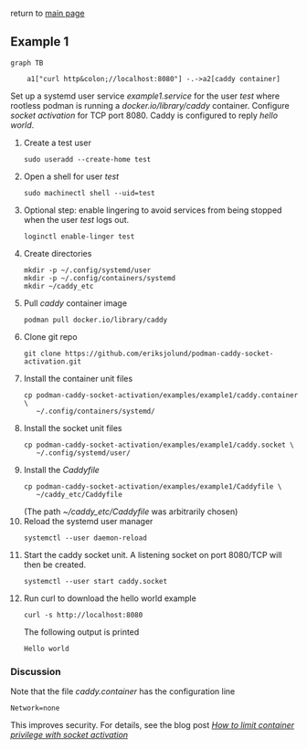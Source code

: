 return to [main page](../..)

## Example 1

``` mermaid
graph TB

    a1["curl http&colon;//localhost:8080"] -.->a2[caddy container]
```

Set up a systemd user service _example1.service_ for the user _test_ where rootless podman
is running a _docker.io/library/caddy_ container. Configure _socket activation_ for TCP port 8080.
Caddy is configured to reply _hello world_.

1. Create a test user
   ```
   sudo useradd --create-home test
   ```
1. Open a shell for user _test_
   ```
   sudo machinectl shell --uid=test
   ```
1. Optional step: enable lingering to avoid services from being stopped when
   the user _test_ logs out.
   ```
   loginctl enable-linger test
   ```
1. Create directories
   ```
   mkdir -p ~/.config/systemd/user
   mkdir -p ~/.config/containers/systemd
   mkdir ~/caddy_etc
   ```
1. Pull _caddy_ container image
   ```
   podman pull docker.io/library/caddy
   ```
1. Clone git repo
   ```
   git clone https://github.com/eriksjolund/podman-caddy-socket-activation.git
   ```
1. Install the container unit files
   ```
   cp podman-caddy-socket-activation/examples/example1/caddy.container \
      ~/.config/containers/systemd/
   ```
1. Install the socket unit files
   ```
   cp podman-caddy-socket-activation/examples/example1/caddy.socket \
      ~/.config/systemd/user/
   ```
1. Install the _Caddyfile_
   ```
   cp podman-caddy-socket-activation/examples/example1/Caddyfile \
      ~/caddy_etc/Caddyfile
   ```
   (The path _~/caddy_etc/Caddyfile_ was arbitrarily chosen)
1. Reload the systemd user manager
   ```
   systemctl --user daemon-reload
   ```
1. Start the caddy socket unit. A listening socket on port 8080/TCP will
   then be created.
   ```
   systemctl --user start caddy.socket
   ```
1. Run curl to download the hello world example
   ```
   curl -s http://localhost:8080
   ```
   The following output is printed
   ```
   Hello world
   ```

### Discussion

Note that the file _caddy.container_ has the configuration line

```
Network=none
```

This improves security. For details, see the blog post
[_How to limit container privilege with socket activation_](https://www.redhat.com/sysadmin/socket-activation-podman)
